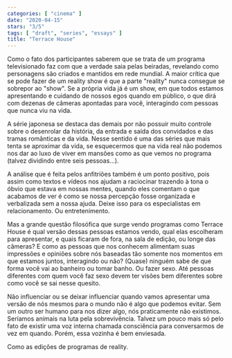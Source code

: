 ```yaml
---
categories: [ "cinema" ]
date: "2020-04-15"
stars: "3/5"
tags: [ "draft", "series", "essays" ]
title: "Terrace House"
---
```

Como o fato dos participantes saberem que se trata de um programa
televisionado faz com que a verdade saia pelas beiradas, revelando como
personagens são criados e mantidos em rede mundial. A maior crítica
que se pode fazer de um reality show é que a parte "reality" nunca
consegue se sobrepor ao "show". Se a própria vida já é um show,
em que todos estamos apresentando e cuidando de nossos egos quando em
público, o que dirá com dezenas de câmeras apontadas para você,
interagindo com pessoas que nunca viu na vida.

A série japonesa se destaca das demais por não possuir muito controle
sobre o desenrolar da história, da entrada e saída dos convidados e
das tramas românticas e da vida. Nesse sentido é uma das séries que
mais tenta se aproximar da vida, se esquecermos que na vida real não
podemos nos dar ao luxo de viver em mansões como as que vemos no programa
(talvez dividindo entre seis pessoas...).

A análise que é feita pelos anfitriões também é um ponto positivo,
pois assim como textos e vídeos nos ajudam a raciocinar trazendo à tona
o óbvio que estava em nossas mentes, quando eles comentam o que acabamos
de ver é como se nossa percepção fosse organizada e verbalizada sem
a nossa ajuda. Deixe isso para os especialistas em relacionamento. Ou
entretenimento.

Mas a grande questão filosófica que surge vendo programas como
Terrace House é qual versão dessas pessoas estamos vendo, qual elas
escolheram para apresentar, e quais ficaram de fora, na sala de edição,
ou longe das câmeras? E como as pessoas que nos conhecem alimentam suas
impressões e opiniões sobre nós baseadas tão somente nos momentos
em que estamos juntos, interagindo ou não? (Quase) ninguém sabe de que
forma você vai ao banheiro ou tomar banho. Ou fazer sexo. Até pessoas
diferentes com quem você faz sexo devem ter visões bem diferentes
sobre como você se sai nesse quesito.

Não influenciar ou se deixar influenciar quando vamos apresentar uma
versão de nós mesmos para o mundo não é algo que podemos evitar. Sem
um outro ser humano para nos dizer algo, nós praticamente não
existimos. Seríamos animais na luta pela sobrevivência. Talvez um pouco
mais só pelo fato de existir uma voz interna chamada consciência para
conversarmos de vez em quando. Porém, essa vozinha é bem enviesada.

Como as edições de programas de reality.
